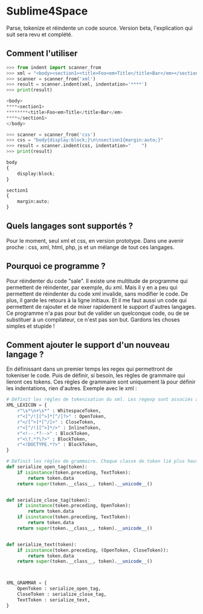 Sublime4Space
=============

Parse, tokenize et réindente un code source. Version beta, l'explication qui suit sera revu et complété.


Comment l'utiliser
------------------
```python
>>> from indent import scanner_from
>>> xml = "<body><section1><title>Foo<em>Title</title>Bar</em></section1></body>"
>>> scanner = scanner_from('xml')
>>> result = scanner.indent(xml, indentation='****')
>>> print(result)

<body>
****<section1>
********<title>Foo<em>Title</title>Bar</em>
****</section1>
</body>

>>> scanner = scanner_from('css')
>>> css = "body{display:block;}\n\nsection1{margin:auto;}"
>>> result = scanner.indent(css, indentation="    ")
>>> print(result)

body
{
    display:block;
}

section1
{
    margin:auto;
}
```


Quels langages sont supportés ?
-------------------------------
Pour le moment, seul xml et css, en version prototype. Dans une avenir proche : css, xml, html, php, js et un mélange de tout ces langages.



Pourquoi ce programme ?
-----------------------
Pour réindenter du code "sale". Il existe une multitude de programme qui permettent de réindenter, par exemple, du xml. Mais il y en a peu qui permettent de réindenter du code xml invalide, sans modifier le code. De plus, il garde les retours à la ligne initiaux.
Et il me faut aussi un code qui permettent de rajouter et de mixer rapidement le support d'autres langages.
Ce programme n'a pas pour but de valider un quelconque code, ou de se substituer à un compilateur, ce n'est pas son but. Gardons les choses simples et stupide !



Comment ajouter le support d'un nouveau langage ?
-------------------------------------------------
En définissant dans un premier temps les regex qui permettront de tokeniser le code. Puis de définir, si besoin, les règles de grammaire qui lieront ces tokens. Ces règles de grammaire sont uniquement là pour définir les indentations, rien d'autres.
Exemple avec le xml : 
```python
# Définit les règles de tokenisation du xml. Les regexp sont associés à des classes de token.
XML_LEXICON = {
    r"\s*\n+\s*" : WhitespaceToken,
    r"<[^/!][^>]*[^/]?>" : OpenToken,
    r"</[^>]*[^/]>" : CloseToken,
    r"<[^/!][^>]*/>" : InlineToken,
    r"<!--.*?-->" : BlockToken,
    r"<\?.*?\?>" : BlockToken,
    r"<!DOCTYPE.*?>" : BlockToken,
}

# Définit les règles de grammaire. Chaque classe de token lié plus haut est associé à une fonction qui permettra son indentation. L'API est pour le moment un peu en chantier, les appels à __unicode__ risque de disparaitre.
def serialize_open_tag(token):
    if isinstance(token.preceding, TextToken):
        return token.data
    return super(token.__class__, token).__unicode__()


def serialize_close_tag(token):
    if isinstance(token.preceding, OpenToken):
        return token.data
    if isinstance(token.preceding, TextToken):
        return token.data
    return super(token.__class__, token).__unicode__()


def serialize_text(token):
    if isinstance(token.preceding, (OpenToken, CloseToken)):
        return token.data
    return super(token.__class__, token).__unicode__()



XML_GRAMMAR = {
    OpenToken : serialize_open_tag,
    CloseToken : serialize_close_tag,
    TextToken : serialize_text,
}
```
